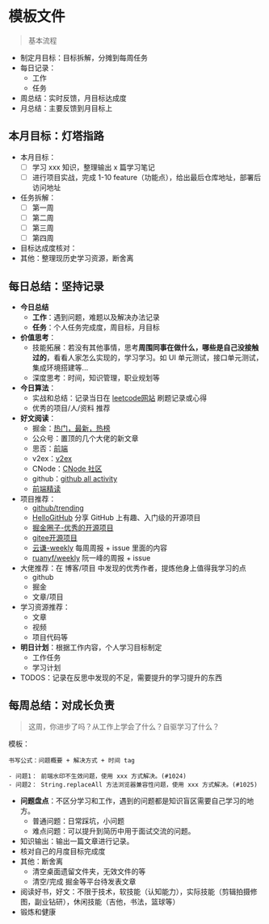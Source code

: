 # 模板文件

> 基本流程

- 制定月目标：目标拆解，分摊到每周任务
- 每日记录：
  - 工作
  - 任务
- 周总结：实时反馈，月目标达成度
- 月总结：主要反馈到月目标上

## 本月目标：灯塔指路

- 本月目标：
  - [ ] 学习 xxx 知识，整理输出 x 篇学习笔记
  - [ ] 进行项目实战，完成 1-10 feature（功能点），给出最后仓库地址，部署后访问地址
- 任务拆解：
  - [ ] 第一周
  - [ ] 第二周
  - [ ] 第三周
  - [ ] 第四周
- 目标达成度核对：
- 其他：整理现历史学习资源，断舍离

## 每日总结：坚持记录

- **今日总结**
  - **工作**：遇到问题，难题以及解决办法记录
  - **任务**：个人任务完成度，周目标，月目标
- **价值思考**：
  - 技能拓展：若没有其他事情，思考**周围同事在做什么，哪些是自己没接触过的**，看看人家怎么实现的，学习学习。如 UI 单元测试，接口单元测试，集成环境搭建等...
  - 深度思考：时间，知识管理，职业规划等
- **今日算法**：
  - 实战和总结：记录当日在 [leetcode网站](https://leetcode-cn.com/) 刷题记录或心得
  - 优秀的项目/人/资料 推荐
- **好文阅读**：
  - 掘金：[热门，最新，热榜](https://juejin.cn/frontend)
  - 公众号：置顶的几个大佬的新文章
  - 思否：[前端](https://segmentfault.com/channel/frontend)
  - v2ex：[v2ex](https://www.v2ex.com/?tab=tech)
  - CNode：[CNode 社区](https://cnodejs.org/?tab=all)
  - github：[github all activity](https://github.com/)
  - [前端精读](https://github.com/ascoders/weekly)
- 项目推荐：
  - [github/trending](https://github.com/trending)
  - [HelloGitHub](https://hellogithub.com/) 分享 GitHub 上有趣、入门级的开源项目
  - [掘金圈子-优秀的开源项目](https://juejin.cn/pin/club/6824710203196309518?sort=newest)
  - [gitee开源项目](https://gitee.com/explore/all)
  - [云谦-weekly](https://github.com/sorrycc/weekly/issues) 每周周报 + issue 里面的内容
  - [ruanyf/weekly](https://github.com/ruanyf/weekly/issues) 阮一峰的周报 + issue
- 大佬推荐：在 博客/项目 中发现的优秀作者，提炼他身上值得我学习的点
  - github
  - 掘金
  - 文章/项目
- 学习资源推荐：
  - 文章
  - 视频
  - 项目代码等
- **明日计划**：根据工作内容，个人学习目标制定
  - 工作任务
  - 学习计划
- TODOS：记录在反思中发现的不足，需要提升的学习提升的东西

## 每周总结：对成长负责

> 这周，你进步了吗？从工作上学会了什么？自驱学习了什么？

模板：

```
书写公式：问题概要 + 解决方式 + 时间 tag

- 问题1： 前端水印不生效问题，使用 xxx 方式解决。(#1024)
- 问题2： String.replaceAll 方法浏览器兼容性问题，使用 xxx 方式解决。(#1025)
```

- **问题盘点**：不区分学习和工作，遇到的问题都是知识盲区需要自己学习的地方。
  - 普通问题：日常踩坑，小问题
  - 难点问题：可以提升到简历中用于面试交流的问题。
- 知识输出：输出一篇文章进行记录。
- 核对自己的月度目标完成度
- 其他：断舍离
  - 清空桌面遗留文件夹，无效文件的等
  - 清空/完成 掘金等平台待发表文章
- 阅读好书，好文：不限于技术，软技能（认知能力），实际技能（剪辑拍摄修图，副业钻研），休闲技能（吉他，书法，篮球等）
- 锻炼和健康

